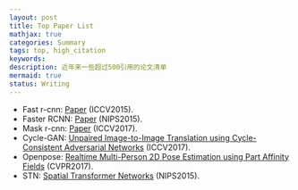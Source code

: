 ```yaml
---
layout: post
title: Top Paper List
mathjax: true
categories: Summary
tags: top, high_citation
keywords:
description: 近年来一些超过500引用的论文清单
mermaid: true
status: Writing
---
```


- Fast r-cnn: [Paper](https://www.cv-foundation.org/openaccess/content_iccv_2015/papers/Girshick_Fast_R-CNN_ICCV_2015_paper.pdf) (ICCV2015).
- Faster RCNN: [Paper](http://papers.nips.cc/paper/5638-faster-r-cnn-towards-real-time-object-detection-with-region-proposal-networks.pdf) (NIPS2015).
- Mask r-cnn: [Paper](https://arxiv.org/pdf/1703.06870.pdf%20http://arxiv.org/abs/1703.06870.pdf) (ICCV2017).
- Cycle-GAN: [Unpaired Image-to-Image Translation using Cycle-Consistent Adversarial Networks](http://openaccess.thecvf.com/content_ICCV_2017/papers/Zhu_Unpaired_Image-To-Image_Translation_ICCV_2017_paper.pdf) (ICCV2017).
- Openpose: [Realtime Multi-Person 2D Pose Estimation using Part Affinity Fields](http://openaccess.thecvf.com/content_cvpr_2017/papers/Cao_Realtime_Multi-Person_2D_CVPR_2017_paper.pdf) (CVPR2017).
- STN: [Spatial Transformer Networks](http://papers.nips.cc/paper/5854-spatial-transformer-networks.pdf) (NIPS2015).
